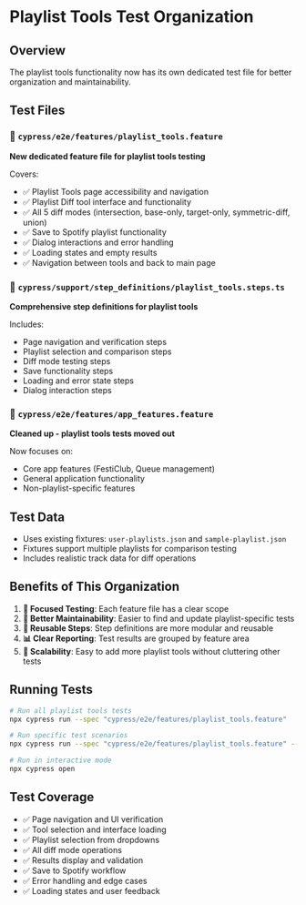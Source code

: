 # Playlist Tools Test Organization

## Overview
The playlist tools functionality now has its own dedicated test file for better organization and maintainability.

## Test Files

### 📁 `cypress/e2e/features/playlist_tools.feature`
**New dedicated feature file for playlist tools testing**

Covers:
- ✅ Playlist Tools page accessibility and navigation
- ✅ Playlist Diff tool interface and functionality  
- ✅ All 5 diff modes (intersection, base-only, target-only, symmetric-diff, union)
- ✅ Save to Spotify playlist functionality
- ✅ Dialog interactions and error handling
- ✅ Loading states and empty results
- ✅ Navigation between tools and back to main page

### 📁 `cypress/support/step_definitions/playlist_tools.steps.ts`
**Comprehensive step definitions for playlist tools**

Includes:
- Page navigation and verification steps
- Playlist selection and comparison steps
- Diff mode testing steps
- Save functionality steps
- Loading and error state steps
- Dialog interaction steps

### 📁 `cypress/e2e/features/app_features.feature`
**Cleaned up - playlist tools tests moved out**

Now focuses on:
- Core app features (FestiClub, Queue management)
- General application functionality
- Non-playlist-specific features

## Test Data
- Uses existing fixtures: `user-playlists.json` and `sample-playlist.json`
- Fixtures support multiple playlists for comparison testing
- Includes realistic track data for diff operations

## Benefits of This Organization

1. **🎯 Focused Testing**: Each feature file has a clear scope
2. **📝 Better Maintainability**: Easier to find and update playlist-specific tests
3. **🔄 Reusable Steps**: Step definitions are more modular and reusable
4. **📊 Clear Reporting**: Test results are grouped by feature area
5. **🚀 Scalability**: Easy to add more playlist tools without cluttering other tests

## Running Tests

```bash
# Run all playlist tools tests
npx cypress run --spec "cypress/e2e/features/playlist_tools.feature"

# Run specific test scenarios
npx cypress run --spec "cypress/e2e/features/playlist_tools.feature" --grep "Save diff results"

# Run in interactive mode
npx cypress open
```

## Test Coverage
- ✅ Page navigation and UI verification
- ✅ Tool selection and interface loading
- ✅ Playlist selection from dropdowns
- ✅ All diff mode operations
- ✅ Results display and validation
- ✅ Save to Spotify workflow
- ✅ Error handling and edge cases
- ✅ Loading states and user feedback
